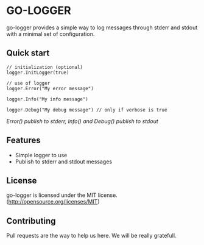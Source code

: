 # GO-LOGGER

go-logger provides a simple way to log messages through stderr and stdout with a minimal set of configuration.

## Quick start

```
// initialization (optional)
logger.InitLogger(true)

// use of logger
logger.Error("My error message")

logger.Info("My info message")

logger.Debug("My debug message") // only if verbose is true
```

*Error() publish to stderr, Info() and Debug() publish to stdout*

## Features

 - Simple logger to use
 - Publish to stderr and stdout messages

## License
go-logger is licensed under the MIT license. (http://opensource.org/licenses/MIT)

## Contributing
Pull requests are the way to help us here. We will be really gratefull.
